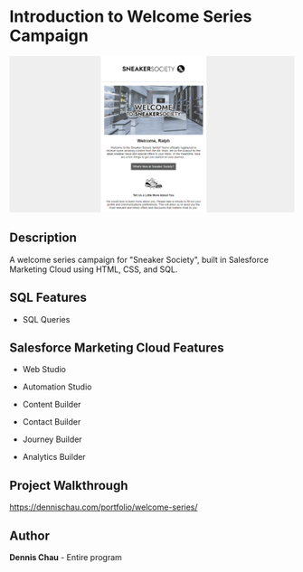 # Introduction to Welcome Series Campaign

[![](https://github.com/d7chau/welcome-series-campaign/blob/main/Images/thumbnail.png)](https://dennischau.com/portfolio/welcome-series/)

## Description

A welcome series campaign for "Sneaker Society", built in Salesforce Marketing Cloud using HTML, CSS, and SQL.

## SQL Features

* SQL Queries

## Salesforce Marketing Cloud Features

* Web Studio

* Automation Studio

* Content Builder

* Contact Builder

* Journey Builder

* Analytics Builder

## Project Walkthrough

https://dennischau.com/portfolio/welcome-series/

## Author

**Dennis Chau** - Entire program
